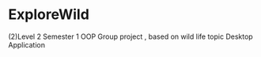 # ExploreWild
(2)Level 2 Semester 1 OOP Group project , based on wild life topic Desktop Application 
